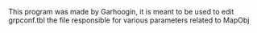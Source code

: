 This program was made by Garhoogin, it is meant to be used to edit grpconf.tbl the file responsible for various parameters related to MapObj